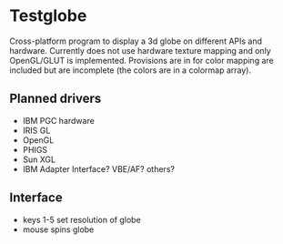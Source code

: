 # Testglobe
Cross-platform program to display a 3d globe on different APIs and hardware. Currently does not use hardware texture mapping and only OpenGL/GLUT is implemented. Provisions are in for color mapping are included but are incomplete (the colors are in a colormap array).

## Planned drivers
* IBM PGC hardware
* IRIS GL
* OpenGL
* PHIGS
* Sun XGL
* IBM Adapter Interface? VBE/AF? others?

## Interface
* keys 1-5 set resolution of globe
* mouse spins globe
